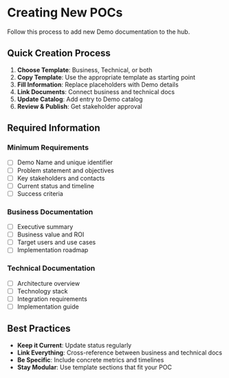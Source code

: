 # Creating New POCs

Follow this process to add new Demo documentation to the hub.

## Quick Creation Process

1. **Choose Template**: Business, Technical, or both
2. **Copy Template**: Use the appropriate template as starting point
3. **Fill Information**: Replace placeholders with Demo details
4. **Link Documents**: Connect business and technical docs
5. **Update Catalog**: Add entry to Demo catalog
6. **Review & Publish**: Get stakeholder approval

## Required Information

### **Minimum Requirements**
- [ ] Demo Name and unique identifier
- [ ] Problem statement and objectives
- [ ] Key stakeholders and contacts
- [ ] Current status and timeline
- [ ] Success criteria

### **Business Documentation**
- [ ] Executive summary
- [ ] Business value and ROI
- [ ] Target users and use cases
- [ ] Implementation roadmap

### **Technical Documentation**
- [ ] Architecture overview
- [ ] Technology stack
- [ ] Integration requirements
- [ ] Implementation guide

## Best Practices

- **Keep it Current**: Update status regularly
- **Link Everything**: Cross-reference between business and technical docs
- **Be Specific**: Include concrete metrics and timelines
- **Stay Modular**: Use template sections that fit your POC
